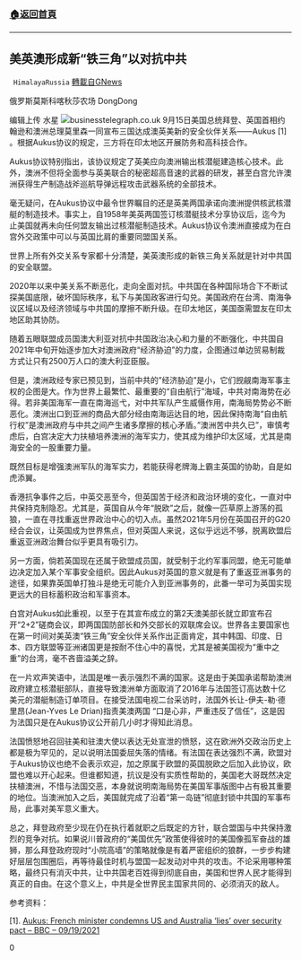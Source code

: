 ###  [:house:返回首頁](https://github.com/ourhimalayas/txt)
---


## 美英澳形成新“铁三角”以对抗中共
` HimalayaRussia` [轉載自GNews](https://gnews.org/zh-hans/1542875/)

俄罗斯莫斯科喀秋莎农场 DongDong

编辑上传 水星
![](https://assets.gnews.org/wp-content/uploads/2021/09/A-2.jpg)businesstelegraph.co.uk
9月15日美国总统拜登、英国首相约翰逊和澳洲总理莫里森一同宣布三国达成澳英美新的安全伙伴关系——Aukus [1] 。根据Aukus协议的规定，三方将在印太地区开展防务和高科技合作。

Aukus协议特别指出，该协议规定了英美应向澳洲输出核潜艇建造核心技术。此外，澳洲不但将全面参与英美联合的秘密超高音速的武器的研发，甚至白宫允许澳洲获得生产制造战斧巡航导弹远程攻击武器系统的全部技术。

毫无疑问，在Aukus协议中最令世界瞩目的还是英美两国承诺向澳洲提供核武核潜艇的制造技术。事实上，自1958年美英两国签订核潜艇技术分享协议后，迄今为止美国就再未向任何盟友输出过核潜艇制造技术。Aukus协议令澳洲直接成为在白宫外交政策中可以与英国比肩的重要同盟国关系。

世界上所有外交关系专家都十分清楚，美英澳形成的新铁三角关系就是针对中共国的安全联盟。

2020年以来中美关系不断恶化，走向全面对抗。中共国在各种国际场合下不断试探美国底限，破坏国际秩序，私下与美国政客进行勾兑。美国政府在台湾、南海争议区域以及经济领域与中共国的摩擦不断升级。在印太地区，美国亟需盟友在印太地区助其协防。

随着五眼联盟成员国澳大利亚对抗中共国政治决心和力量的不断强化，中共国自2021年中旬开始逐步加大对澳洲政府“经济胁迫”的力度，企图通过单边贸易制裁方式让只有2500万人口的澳大利亚臣服。

但是，澳洲政经专家已预见到，当前中共的”经济胁迫”是小，它们觊觎南海军事主权的企图是大。作为世界上最繁忙、最重要的“自由航行”海域，中共对南海势在必得。若非美国海军一直在南海巡弋，对中共军队产生威慑作用，南海局势势必不断恶化。澳洲出口到亚洲的商品大部分经由南海运达目的地，因此保持南海“自由航行权”是澳洲政府与中共之间产生诸多摩擦的核心矛盾。”澳洲苦中共久已”，审慎考虑后，白宫决定大力扶植培养澳洲的海军实力，使其成为维护印太区域，尤其是南海安全的一股重要力量。

既然目标是增强澳洲军队的海军实力，若能获得老牌海上霸主英国的协助，自是如虎添翼。

香港抗争事件之后，中英交恶至今，但英国苦于经济和政治环境的变化，一直对中共保持克制隐忍。尤其是，英国自从今年“脱欧”之后，就像一匹草原上游荡的孤狼，一直在寻找重返世界政治中心的切入点。虽然2021年5月份在英国召开的G20经合会议，让英国成为世界焦点，但对英国人来说，这似乎远远不够，脱离欧盟后重返亚洲政治舞台似乎更具有吸引力。

另一方面，倘若英国现在还属于欧盟成员国，就受制于北约军事同盟，绝无可能单边决定加入某个军事安全组织。因此Aukus对英国的意义就是有了重返亚洲事务的途径，如果靠英国单打独斗是绝无可能介入到亚洲事务的，此番一举可为英国实现更远大的目标蓄积政治和军事资本。

白宫对Aukus如此重视，以至于在其宣布成立的第2天澳美部长就立即宣布召开“2+2”磋商会议，即两国国防部长和外交部长的双联席会议。世界各主要国家也在第一时间对美英澳“铁三角”安全伙伴关系作出正面肯定，其中韩国、印度、日本、四方联盟等亚洲诸国更是按耐不住心中的喜悦，尤其是被美国视为“重中之重”的台湾，毫不吝啬溢美之辞。

在一片欢声笑语中，法国是唯一表示强烈不满的国家。这是由于美国承诺帮助澳洲政府建立核潜艇部队，直接导致澳洲单方面取消了2016年与法国签订高达数十亿美元的潜艇制造订单项目。在接受法国电视二台采访时，法国外长让-伊夫-勒·德里昂(Jean-Yves Le Drian)指责美澳两国 “口是心非，严重违反了信任”，这是因为法国只是在Aukus协议公开前几小时才得知此消息。

法国愤怒地召回驻美和驻澳大使以表达无处宣泄的愤怒，这在欧洲外交政治历史上都是极为罕见的，足以说明法国委屈失落的情绪。有法国在表达强烈不满，欧盟对于Aukus协议也绝不会表示欢迎，加之原属于欧盟的英国脱欧之后加入此协议，欧盟也难以开心起来。但谁都知道，抗议是没有实质性帮助的，美国老大哥既然决定扶植澳洲，不惜与法国交恶，本身就说明南海局势在美国军事版图中占有极其重要的地位。当澳洲加入之后，美国就完成了沿着“第一岛链”彻底封锁中共国的军事布局，此事对美军意义重大。

总之，拜登政府至少现在仍在执行着就职之后既定的方针，联合盟国与中共保持激烈的竞争对抗。如果说川普政府的“美国优先”政策使得彼时的美国像孤军奋战的雄狮，那么拜登政府现时“小院高墙”的策略就像是有着严密组织的狼群，一步步构建好层层包围圈后，再等待最佳时机与盟国一起发动对中共的攻击。不论采用哪种策略，最终只有消灭中共，让中共国老百姓得到彻底自由，美国和世界人民才能得到真正的自由。在这个意义上，中共是全世界民主国家共同的、必须消灭的敌人。

参考资料：

[1]. [Aukus: French minister condemns US and Australia ‘lies’ over security pact – BBC – 09/19/2021](https://www.bbc.com/news/world-europe-58610234)

0
